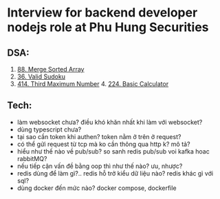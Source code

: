 # Interview for backend developer nodejs role at Phu Hung Securities

## DSA:

1. [88. Merge Sorted Array](!https://leetcode.com/problems/best-time-to-buy-and-sell-stock/description/?envType=problem-list-v2&envId=array)
2. [36. Valid Sudoku](!https://leetcode.com/problems/valid-sudoku/description/?envType=problem-list-v2&envId=array)
3. [414. Third Maximum Number](!https://leetcode.com/problems/third-maximum-number/description/?envType=problem-list-v2&envId=array) 4. [224. Basic Calculator](!https://leetcode.com/problems/basic-calculator/description/)

## Tech:

- làm websocket chưa? điều khó khăn nhất khi làm với websocket?
- dùng typescript chưa?
- tại sao cần token khi authen? token nằm ở trên ở request?
- có thể gửi request từ tcp mà ko cần thông qua http k? mô tả?
- hiểu như thế nào về pub/sub? so sanh redis pub/sub voi kafka hoac rabbitMQ?
- nếu tiếp cận vấn đề bằng oop thì như thế nào? ưu, nhược?
- redis dùng để làm gì?.. redis hỗ trở kiểu dữ liệu nào? redis khác gì với sql?
- dùng docker đến mức nào? docker compose, dockerfile
